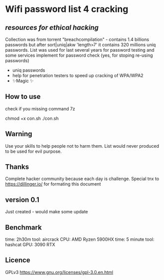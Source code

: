 # Wifi password list 4 cracking
## _resources for ethical hacking_

Collection was from torrent "breachcompilation" - contains 1.4 billions passwords but after sort|uniq|akw 'length>7' it contains 320 millions uniq passwords. List was used for last several years for password testing and some services implement for password check (yes, for stoping re-using passwords) 

- uniq passwords
- help for penetration testers to speed up cracking of WPA/WPA2
- ✨Magic ✨

## How to use
check if you missing command 7z 

chmod +x con.sh
./con.sh


## Warning

Use your skills to help people not to harm them. List would never produced to be used for evil purpose.

## Thanks 
Complete hacker community because each day is challenge. 
Special tnx to https://dillinger.io/ for formating this document

## version 0.1
Just created - would make some update

## Benchmark
time: 2h30m tool: aircrack CPU: AMD Ryzen 5900HX
time: 5 minute tool: hashcat GPU: 3090 RTX

## Licence
GPLv3 https://www.gnu.org/licenses/gpl-3.0.en.html
